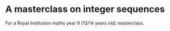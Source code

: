 # A masterclass on integer sequences

For a Royal Institution maths year 9 (13/14 years old) masterclass.
